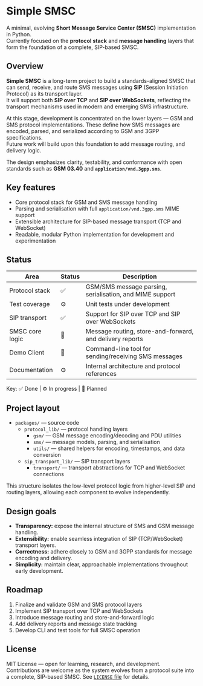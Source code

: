 # Simple SMSC

A minimal, evolving **Short Message Service Center (SMSC)** implementation in Python.  
Currently focused on the **protocol stack** and **message handling** layers that form the foundation of a complete, SIP-based SMSC.

## Overview

**Simple SMSC** is a long-term project to build a standards-aligned SMSC that can send, receive, and route SMS messages using **SIP** (Session Initiation Protocol) as its transport layer.  
It will support both **SIP over TCP** and **SIP over WebSockets**, reflecting the transport mechanisms used in modern and emerging SMS infrastructure.

At this stage, development is concentrated on the lower layers — GSM and SMS protocol implementations. These define how SMS messages are encoded, parsed, and serialized according to GSM and 3GPP specifications.  
Future work will build upon this foundation to add message routing, and delivery logic.

The design emphasizes clarity, testability, and conformance with open standards such as **GSM 03.40** and **`application/vnd.3gpp.sms`**.

## Key features

- Core protocol stack for GSM and SMS message handling  
- Parsing and serialisation with full `application/vnd.3gpp.sms` MIME support  
- Extensible architecture for SIP-based message transport (TCP and WebSocket)  
- Readable, modular Python implementation for development and experimentation  

## Status

| Area | Status | Description |
|------|---------|-------------|
| Protocol stack | ✅ | GSM/SMS message parsing, serialisation, and MIME support |
| Test coverage | ⚙️ | Unit tests under development |
| SIP transport | ✅ | Support for SIP over TCP and SIP over WebSockets |
| SMSC core logic | 🧭 | Message routing, store-and-forward, and delivery reports |
| Demo Client | 🧭 | Command-line tool for sending/receiving SMS messages |
| Documentation | ⚙️ | Internal architecture and protocol references |

Key: ✅ Done | ⚙️ In progress | 🧭 Planned

## Project layout

- `packages/` — source code  
  - `protocol_lib/` — protocol handling layers  
    - `gsm/` — GSM message encoding/decoding and PDU utilities  
    - `sms/` — message models, parsing, and serialisation  
    - `utils/` — shared helpers for encoding, timestamps, and data conversion  
  - `sip_transport_lib/` — SIP transport layers  
    - `transport/` — transport abstractions for TCP and WebSocket connections

This structure isolates the low-level protocol logic from higher-level SIP and routing layers, allowing each component to evolve independently.

## Design goals

- **Transparency:** expose the internal structure of SMS and GSM message handling.  
- **Extensibility:** enable seamless integration of SIP (TCP/WebSocket) transport layers.  
- **Correctness:** adhere closely to GSM and 3GPP standards for message encoding and delivery.  
- **Simplicity:** maintain clear, approachable implementations throughout early development.  

## Roadmap

1. Finalize and validate GSM and SMS protocol layers  
2. Implement SIP transport over TCP and WebSockets  
3. Introduce message routing and store-and-forward logic  
4. Add delivery reports and message state tracking  
5. Develop CLI and test tools for full SMSC operation  

## License

MIT License — open for learning, research, and development.  
Contributions are welcome as the system evolves from a protocol suite into a complete, SIP-based SMSC.
See [`LICENSE` file](./LICENSE) for details.